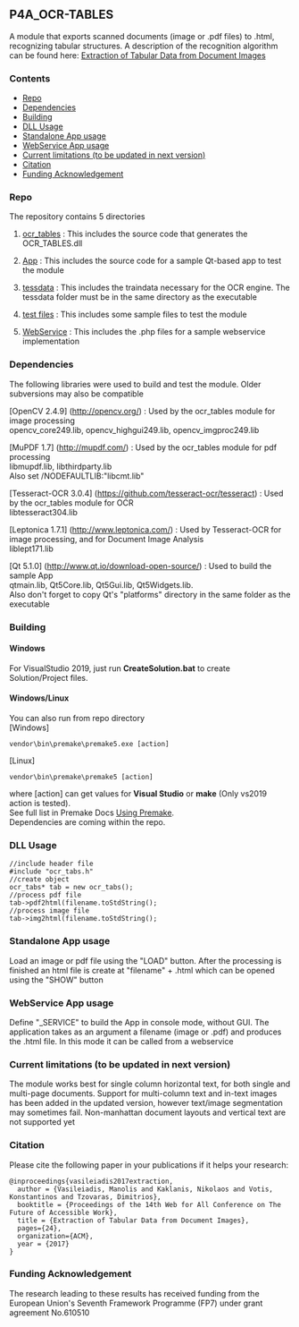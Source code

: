## P4A_OCR-TABLES

A module that exports scanned documents (image or .pdf files) to .html, recognizing tabular structures. A description of the recognition algorithm can be found here: [Extraction of Tabular Data from Document Images](https://doi.org/10.1145/3058555.3058581)

### Contents

- [Repo](https://github.com/tpapavas/P4ALL_OCR-TABLES/edit/img-preprocessing/README.md#repo)
- [Dependencies](https://github.com/tpapavas/P4ALL_OCR-TABLES/edit/img-preprocessing/README.md#dependencies)
- [Building](https://github.com/tpapavas/P4ALL_OCR-TABLES/edit/img-preprocessing/README.md#building)
- [DLL Usage](https://github.com/tpapavas/P4ALL_OCR-TABLES/edit/img-preprocessing/README.md#dll-usage)
- [Standalone App usage](https://github.com/tpapavas/P4ALL_OCR-TABLES/edit/img-preprocessing/README.md#standalone-app-usage)
- [WebService App usage](https://github.com/tpapavas/P4ALL_OCR-TABLES/edit/img-preprocessing/README.md#webservice-app-usage)
- [Current limitations (to be updated in next version)](https://github.com/tpapavas/P4ALL_OCR-TABLES/edit/img-preprocessing/README.md#current-limitations-to-be-updated-in-next-version)
- [Citation](https://github.com/tpapavas/P4ALL_OCR-TABLES/edit/img-preprocessing/README.md#citation)
- [Funding Acknowledgement](https://github.com/tpapavas/P4ALL_OCR-TABLES/edit/img-preprocessing/README.md#funding-acknowledgement)

### Repo

The repository contains 5 directories

1) [ocr_tables](https://github.com/P4ALLcerthiti/P4ALL_OCR-TABLES/tree/master/ocr_tables) : This includes the source code that generates the OCR_TABLES.dll

2) [App](https://github.com/P4ALLcerthiti/P4ALL_OCR-TABLES/tree/master/App) : This includes the source code for a sample Qt-based app to test the module

3) [tessdata](https://github.com/P4ALLcerthiti/P4ALL_OCR-TABLES/tree/master/tessdata) : This includes the traindata necessary for the OCR engine. The tessdata folder must be in the same directory as the executable

4) [test files](https://github.com/P4ALLcerthiti/P4ALL_OCR-TABLES/tree/master/test%20files) : This includes some sample files to test the module

5) [WebService](https://github.com/P4ALLcerthiti/P4ALL_OCR-TABLES/tree/master/WebService) : This includes the .php files for a sample webservice implementation


### Dependencies

The following libraries were used to build and test the module. Older subversions may also be compatible

[OpenCV 2.4.9] (http://opencv.org/) : Used by the ocr_tables module for image processing  
opencv_core249.lib, opencv_highgui249.lib, opencv_imgproc249.lib

[MuPDF 1.7] (http://mupdf.com/) : Used by the ocr_tables module for pdf processing  
libmupdf.lib, libthirdparty.lib  
Also set /NODEFAULTLIB:"libcmt.lib"

[Tesseract-OCR 3.0.4] (https://github.com/tesseract-ocr/tesseract) : Used by the ocr_tables module for OCR  
libtesseract304.lib

[Leptonica 1.7.1] (http://www.leptonica.com/) : Used by Tesseract-OCR for image processing, and for Document Image Analysis  
liblept171.lib

[Qt 5.1.0] (http://www.qt.io/download-open-source/) : Used to build the sample App  
qtmain.lib, Qt5Core.lib, Qt5Gui.lib, Qt5Widgets.lib.   
Also don't forget to copy Qt's "platforms" directory in the same folder as the executable

### Building

#### Windows 
For VisualStudio 2019, just run **CreateSolution.bat** to create Solution/Project files.

#### Windows/Linux
You can also run from repo directory \
[Windows]
```
vendor\bin\premake\premake5.exe [action]
```
[Linux]
```
vendor\bin\premake\premake5 [action]
```
where [action] can get values for **Visual Studio** or **make** (Only vs2019 action is tested). \
See full list in Premake Docs [Using Premake](https://premake.github.io/docs/Using-Premake). \
Dependencies are coming within the repo.

### DLL Usage

```
//include header file
#include "ocr_tabs.h"
//create object  
ocr_tabs* tab = new ocr_tabs();
//process pdf file
tab->pdf2html(filename.toStdString();
//process image file
tab->img2html(filename.toStdString();
```

### Standalone App usage

Load an image or pdf file using the "LOAD" button. After the processing is finished an html file is create at "filename" + .html which can be opened using the "SHOW" button

### WebService App usage

Define "_SERVICE" to build the App in console mode, without GUI. The application takes as an argument a filename (image or .pdf) and produces the .html file. In this mode it can be called from a webservice

### Current limitations (to be updated in next version)

The module works best for single column horizontal text, for both single and multi-page documents.
Support for multi-column text and in-text images has been added in the updated version, however text/image segmentation may sometimes fail.
Non-manhattan document layouts and vertical text are not supported yet

### Citation
Please cite the following paper in your publications if it helps your research:

    @inproceedings{vasileiadis2017extraction,
      author = {Vasileiadis, Manolis and Kaklanis, Nikolaos and Votis, Konstantinos and Tzovaras, Dimitrios},
      booktitle = {Proceedings of the 14th Web for All Conference on The Future of Accessible Work},
      title = {Extraction of Tabular Data from Document Images},
      pages={24},
      organization={ACM},
      year = {2017}
    }  

### Funding Acknowledgement

The research leading to these results has received funding from the European
Union's Seventh Framework Programme (FP7) under grant agreement No.610510
